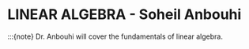 # LINEAR ALGEBRA - Soheil Anbouhi
:::{note}
Dr. Anbouhi will cover the fundamentals of linear algebra.
